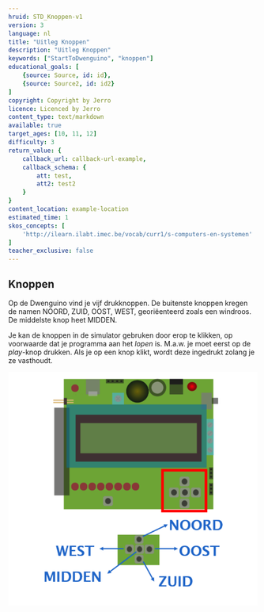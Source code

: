 ```yaml
---
hruid: STD_Knoppen-v1
version: 3
language: nl
title: "Uitleg Knoppen"
description: "Uitleg Knoppen"
keywords: ["StartToDwenguino", "knoppen"]
educational_goals: [
    {source: Source, id: id}, 
    {source: Source2, id: id2}
]
copyright: Copyright by Jerro
licence: Licenced by Jerro
content_type: text/markdown
available: true
target_ages: [10, 11, 12]
difficulty: 3
return_value: {
    callback_url: callback-url-example,
    callback_schema: {
        att: test,
        att2: test2
    }
}
content_location: example-location
estimated_time: 1
skos_concepts: [
    'http://ilearn.ilabt.imec.be/vocab/curr1/s-computers-en-systemen'
]
teacher_exclusive: false
---
```

## Knoppen

Op de Dwenguino vind je vijf drukknoppen. De buitenste knoppen kregen de namen NOORD, ZUID, OOST, WEST, georiëenteerd zoals een windroos. De middelste knop heet MIDDEN.

Je kan de knoppen in de simulator gebruken door erop te klikken, op voorwaarde dat je programma aan het *lopen* is. M.a.w. je moet eerst op de *play*-knop drukken. Als je op een knop klikt, wordt deze ingedrukt zolang je ze vasthoudt.  

![](embed/Knoppen.png "Voorbeeld Knoppen")

